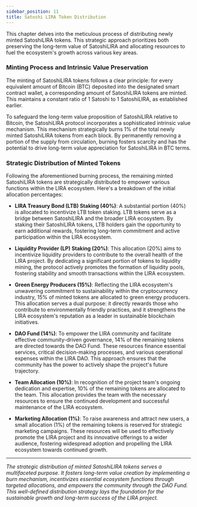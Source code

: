 ```yaml
---
sidebar_position: 11
title: Satoshi LIRA Token Distribution
---
```


This chapter delves into the meticulous process of distributing newly minted SatoshiLIRA tokens. This strategic approach prioritizes both preserving the long-term value of SatoshiLIRA and allocating resources to fuel the ecosystem's growth across various key areas.

### Minting Process and Intrinsic Value Preservation
The minting of SatoshiLIRA tokens follows a clear principle: for every equivalent amount of Bitcoin (BTC) deposited into the designated smart contract wallet, a corresponding amount of SatoshiLIRA tokens are minted. This maintains a constant ratio of 1 Satoshi to 1 SatoshiLIRA, as established earlier.

To safeguard the long-term value proposition of SatoshiLIRA relative to Bitcoin, the SatoshiLIRA protocol incorporates a sophisticated intrinsic value mechanism. This mechanism strategically burns 1% of the total newly minted SatoshiLIRA tokens from each block. By permanently removing a portion of the supply from circulation, burning fosters scarcity and has the potential to drive long-term value appreciation for SatoshiLIRA in BTC terms.

### Strategic Distribution of Minted Tokens
Following the aforementioned burning process, the remaining minted SatoshiLIRA tokens are strategically distributed to empower various functions within the LIRA ecosystem. Here's a breakdown of the initial allocation percentages:

- **LIRA Treasury Bond (LTB) Staking (40%)**: A substantial portion (40%) is allocated to incentivize LTB token staking. LTB tokens serve as a bridge between SatoshiLIRA and the broader LIRA ecosystem. By staking their SatoshiLIRA tokens, LTB holders gain the opportunity to earn additional rewards, fostering long-term commitment and active participation within the LIRA ecosystem.

- **Liquidity Provider (LP) Staking (20%)**: This allocation (20%) aims to incentivize liquidity providers to contribute to the overall health of the LIRA project. By dedicating a significant portion of tokens to liquidity mining, the protocol actively promotes the formation of liquidity pools, fostering stability and smooth transactions within the LIRA ecosystem.

- **Green Energy Producers (15%)**: Reflecting the LIRA ecosystem's unwavering commitment to sustainability within the cryptocurrency industry, 15% of minted tokens are allocated to green energy producers. This allocation serves a dual purpose: it directly rewards those who contribute to environmentally friendly practices, and it strengthens the LIRA ecosystem's reputation as a leader in sustainable blockchain initiatives.

- **DAO Fund (14%)**: To empower the LIRA community and facilitate effective community-driven governance, 14% of the remaining tokens are directed towards the DAO Fund. These resources finance essential services, critical decision-making processes, and various operational expenses within the LIRA DAO. This approach ensures that the community has the power to actively shape the project's future trajectory.

- **Team Allocation (10%)**: In recognition of the project team's ongoing dedication and expertise, 10% of the remaining tokens are allocated to the team. This allocation provides the team with the necessary resources to ensure the continued development and successful maintenance of the LIRA ecosystem.

- **Marketing Allocation (1%)**: To raise awareness and attract new users, a small allocation (1%) of the remaining tokens is reserved for strategic marketing campaigns. These resources will be used to effectively promote the LIRA project and its innovative offerings to a wider audience, fostering widespread adoption and propelling the LIRA ecosystem towards continued growth.

---

*The strategic distribution of minted SatoshiLIRA tokens serves a multifaceted purpose. It fosters long-term value creation by implementing a burn mechanism, incentivizes essential ecosystem functions through targeted allocations, and empowers the community through the DAO Fund. This well-defined distribution strategy lays the foundation for the sustainable growth and long-term success of the LIRA project.*